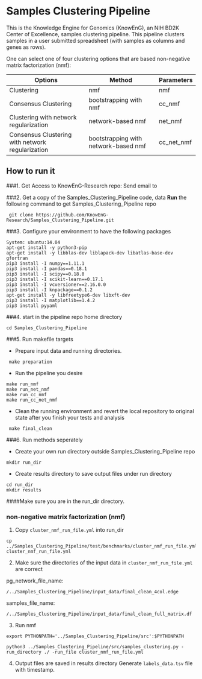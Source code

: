 # Samples Clustering Pipeline 
This is the Knowledge Engine for Genomics (KnowEnG), an NIH BD2K Center of Excellence, samples clustering pipeline. 
This pipeline clusters samples in a user submitted spreadsheet (with samples as columns and genes as rows). 

One can select one of four clustering options that are based non-negative matrix factorization (nmf):


| **Options**                                      | **Method**                           | **Parameters** |
| ------------------------------------------------ | -------------------------------------| -------------- |
| Clustering                                       | nmf                                  | nmf            |
| Consensus Clustering                             | bootstrapping with nmf               | cc_nmf         |
| Clustering with network regularization           | network-based nmf                    | net_nmf        |
| Consensus Clustering with network regularization | bootstrapping with network-based nmf | cc_net_nmf     |

## How to run it
###1. Get Access to KnowEnG-Research repo:
Send email to 

###2. Get a copy of the Samples_Clustering_Pipeline code, data
__Run__ the following command to get Samples_Clustering_Pipeline repo
```
 git clone https://github.com/KnowEnG-Research/Samples_Clustering_Pipeline.git
```
 
###3. Configure your environment to have the following packages
  ```
 System: ubuntu:14.04
 apt-get install -y python3-pip
 apt-get install -y libblas-dev liblapack-dev libatlas-base-dev gfortran
 pip3 install -I numpy==1.11.1
 pip3 install -I pandas==0.18.1 
 pip3 install -I scipy==0.18.0
 pip3 install -I scikit-learn==0.17.1
 pip3 install -I vcversioner==2.16.0.0
 pip3 install -I knpackage==0.1.2
 apt-get install -y libfreetype6-dev libxft-dev 
 pip3 install -I matplotlib==1.4.2
 pip3 install pyyaml
```

###4. start in the pipeline repo home directory

```
cd Samples_Clustering_Pipeline
```

 
###5. Run makefile targets
  * Prepare input data and running directories. 
 ```
  make preparation
 ```
 
  * Run the pipeline you desire
 ```
make run_nmf
make run_net_nmf
make run_cc_nmf
make run_cc_net_nmf
 ```
 
  * Clean the running environment and revert the local repository to original state after you finish your tests and analysis
 ```
  make final_clean 
 ```
 

###6. Run methods seperately

* Create your own run directory outside Samples_Clustering_Pipeline repo
 ```
 mkdir run_dir
 ```

* Create results directory to save output files under run directory
 ```
 cd run_dir
 mkdir results
 ```
 
####Make sure you are in the run_dir directory.

### non-negative matrix factorization (nmf)
1. Copy `cluster_nmf_run_file.yml` into run_dir
  ```
  cp ../Samples_Clustering_Pipeline/test/benchmarks/cluster_nmf_run_file.yml cluster_nmf_run_file.yml
  ```
  
2. Make sure the directories of the input data in `cluster_nmf_run_file.yml` are correct
  
  pg_network_file_name:
  ```
  /../Samples_Clustering_Pipeline/input_data/final_clean_4col.edge
  ```
  samples_file_name:
  ```
  /../Samples_Clustering_Pipeline/input_data/final_clean_full_matrix.df
  ```
  
3. Run nmf
  ```
  export PYTHONPATH='../Samples_Clustering_Pipeline/src':$PYTHONPATH    
  
  python3 ../Samples_Clustering_Pipeline/src/samples_clustering.py -run_directory ./ -run_file cluster_nmf_run_file.yml
  ```
  
4. Output files are saved in results directory
  Generate `labels_data.tsv` file with timestamp.

